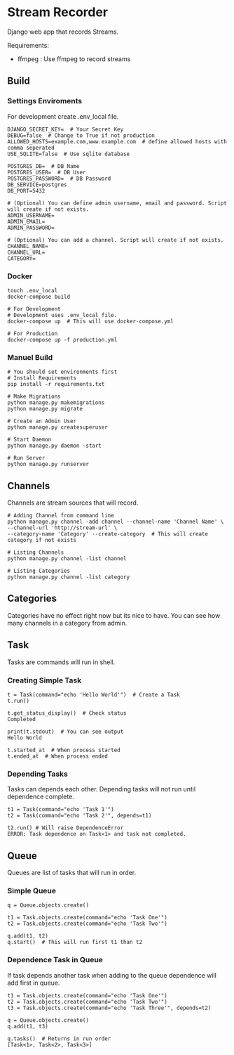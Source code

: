 # Stream Recorder

Django web app that records Streams.

Requirements:
 - ffmpeg : Use ffmpeg to record streams

## Build

### Settings Enviroments

For development create .env_local file.

```
DJANGO_SECRET_KEY=  # Your Secret Key
DEBUG=false  # Change to True if not production
ALLOWED_HOSTS=example.com,www.example.com  # define allowed hosts with comma seperated
USE_SQLITE=false  # Use sqlite database

POSTGRES_DB=  # DB Name
POSTGRES_USER=  # DB User
POSTGRES_PASSWORD=  # DB Password
DB_SERVICE=postgres
DB_PORT=5432

# (Optional) You can define admin username, email and password. Script will create if not exists.
ADMIN_USERNAME=
ADMIN_EMAIL=
ADMIN_PASSWORD=

# (Optional) You can add a channel. Script will create if not exists.
CHANNEL_NAME=
CHANNEL_URL=
CATEGORY=
```

### Docker
```
touch .env_local
docker-compose build

# For Development
# Development uses .env_local file.
docker-compose up  # This will use docker-compose.yml

# For Production
docker-compose up -f production.yml
```

### Manuel Build

```
# You should set environments first
# Install Requirements
pip install -r requirements.txt

# Make Migrations
python manage.py makemigrations
python manage.py migrate

# Create an Admin User
python manage.py createsuperuser

# Start Daemon
python manage.py daemon -start

# Run Server
python manage.py runserver

```

## Channels

Channels are stream sources that will record.

```
# Adding Channel from command line
python manage.py channel -add channel --channel-name 'Channel Name' \
--channel-url 'http://stream-url' \
--category-name 'Category' --create-category  # This will create category if not exists

# Listing Channels
python manage.py channel -list channel

# Listing Categories
python manage.py channel -list category
```

## Categories

Categories have no effect right now but its nice to have. You can see how many channels in a category from admin.

## Task

Tasks are commands will run in shell.

### Creating Simple Task

```
t = Task(command="echo 'Hello World'")  # Create a Task
t.run()

t.get_status_display()  # Check status
Completed

print(t.stdout)  # You can see output
Hello World

t.started_at  # When process started
t.ended_at  # When process ended
```

### Depending Tasks

Tasks can depends each other. Depending tasks will not run until dependence complete.

```
t1 = Task(command="echo 'Task 1'")
t2 = Task(command="echo 'Task 2'", depends=t1)

t2.run() # Will raise DependenceError
ERROR: Task dependence on Task<1> and task not completed.
```

## Queue

Queues are list of tasks that will run in order.

### Simple Queue

```
q = Queue.objects.create()

t1 = Task.objects.create(command="echo 'Task One'")
t2 = Task.objects.create(command="echo 'Task Two'")

q.add(t1, t2)
q.start()  # This will run first t1 than t2
```

### Dependence Task in Queue

If task depends another task when adding to the queue dependence will add first in queue.

```
t1 = Task.objects.create(command="echo 'Task One'")
t2 = Task.objects.create(command="echo 'Task Two'")
t3 = Task.objects.create(command="echo 'Task Three'", depends=t2)

q = Queue.objects.create()
q.add(t1, t3)

q.tasks()  # Returns in run order
[Task<1>, Task<2>, Task<3>]
```
